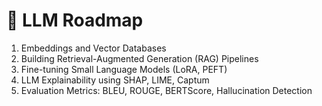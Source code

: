 # 🧩 LLM Roadmap

1. Embeddings and Vector Databases
2. Building Retrieval-Augmented Generation (RAG) Pipelines
3. Fine-tuning Small Language Models (LoRA, PEFT)
4. LLM Explainability using SHAP, LIME, Captum
5. Evaluation Metrics: BLEU, ROUGE, BERTScore, Hallucination Detection
